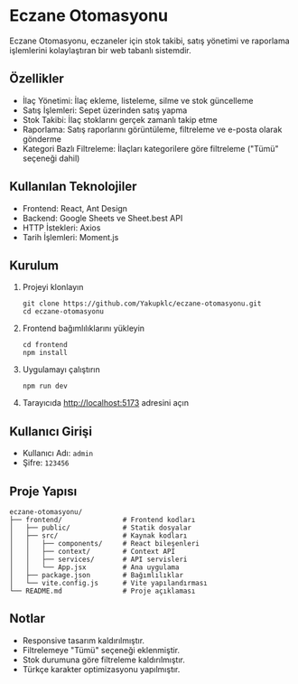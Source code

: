 # Eczane Otomasyonu

Eczane Otomasyonu, eczaneler için stok takibi, satış yönetimi ve raporlama işlemlerini kolaylaştıran bir web tabanlı sistemdir.

## Özellikler

- İlaç Yönetimi: İlaç ekleme, listeleme, silme ve stok güncelleme
- Satış İşlemleri: Sepet üzerinden satış yapma
- Stok Takibi: İlaç stoklarını gerçek zamanlı takip etme
- Raporlama: Satış raporlarını görüntüleme, filtreleme ve e-posta olarak gönderme
- Kategori Bazlı Filtreleme: İlaçları kategorilere göre filtreleme ("Tümü" seçeneği dahil)

## Kullanılan Teknolojiler

- Frontend: React, Ant Design
- Backend: Google Sheets ve Sheet.best API
- HTTP İstekleri: Axios
- Tarih İşlemleri: Moment.js

## Kurulum

1. Projeyi klonlayın
   ```
   git clone https://github.com/Yakupklc/eczane-otomasyonu.git
   cd eczane-otomasyonu
   ```

2. Frontend bağımlılıklarını yükleyin
   ```
   cd frontend
   npm install
   ```

3. Uygulamayı çalıştırın
   ```
   npm run dev
   ```

4. Tarayıcıda [http://localhost:5173](http://localhost:5173) adresini açın

## Kullanıcı Girişi

- Kullanıcı Adı: `admin`
- Şifre: `123456`

## Proje Yapısı

```
eczane-otomasyonu/
├── frontend/               # Frontend kodları
│   ├── public/             # Statik dosyalar
│   ├── src/                # Kaynak kodları
│   │   ├── components/     # React bileşenleri
│   │   ├── context/        # Context API
│   │   ├── services/       # API servisleri
│   │   └── App.jsx         # Ana uygulama
│   ├── package.json        # Bağımlılıklar
│   └── vite.config.js      # Vite yapılandırması
└── README.md               # Proje açıklaması
```

## Notlar

- Responsive tasarım kaldırılmıştır.
- Filtrelemeye "Tümü" seçeneği eklenmiştir.
- Stok durumuna göre filtreleme kaldırılmıştır.
- Türkçe karakter optimizasyonu yapılmıştır.